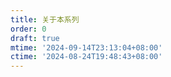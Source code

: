 ```yaml
---
title: 关于本系列
order: 0
draft: true
mtime: '2024-09-14T23:13:04+08:00'
ctime: '2024-08-24T19:48:43+08:00'
---
```



